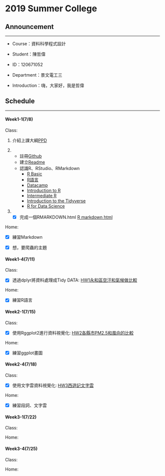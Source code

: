 # 2019 Summer College

## Announcement
---
- Course：資料科學程式設計

- Student：陳哲偉

* ID：120671052

* Department：景文電工三

* Introduction：嗨，大家好，我是哲偉

## Schedule
---
#### Week1-1(7/8)

Class:
      
1. 介紹上課大綱[PPD](https://docs.google.com/presentation/d/e/2PACX-1vRNotYqGl42khFyyjuiRYQ9cOOwNsBgGXgW-IBoIJDdiG6T2Adw2X-SO4dDGPhKqd7JlEb3ku9Hmn_7/pub?start=false&loop=false&delayms=3000&slide=id.p)
      
2. - 註冊[Github](https://github.com/jeff6578/alan/)
   - 建立[Readme](https://jeff6578.github.io/alan/)
   - 認識R、RStudio、RMarkdown
      - [R Basic](https://joe11051105.gitbooks.io/r_basic/content/)
      - [R語言](https://joe11051105.gitbooks.io/r_basic/content/)
      - [Datacamp](https://www.datacamp.com/home)
      - [Introduction to R](https://www.datacamp.com/courses/free-introduction-to-r)
      - [Intermediate R](https://www.datacamp.com/courses/intermediate-r)
      - [Introduction to the Tidyverse](https://www.datacamp.com/courses/introduction-to-the-tidyverse)
      - [R for Data Science](https://r4ds.had.co.nz/)
3. - [x] 完成一個RMARKDOWN.html
      [R markdown html](https://jeff6578.github.io/alan/Week1-1/RMarkdown.html "test")

Home:
- [x] 練習Markdown 
- [x] 想，要爬蟲的主題



#### Week1-4(7/11)

Class:
- [x] 透過dplyr將資料處理成Tidy DATA:
      [HW1永和區空汙和氣候做比較](https://jeff6578.github.io/alan/Week1-4/711.html )

Home:
- [x] 練習R語言

#### Week2-1(7/15)

Class:
- [x] 使用Rggplot2進行資料視覺化:
      [HW2各縣市PM2.5和風向的比較](https://jeff6578.github.io/alan/Week2-1/715.html)

Home:
- [x] 練習ggplot畫圖

#### Week2-4(7/18)

Class:
- [x] 使用文字雲資料視覺化:
      [HW3西遊記文字雲](https://jeff6578.github.io/alan/Week2-4/718-1.html)

Home:
- [x] 練習段詞、文字雲


#### Week3-1(7/22)

Class:

Home:

#### Week3-4(7/25)

Class:

Home:
